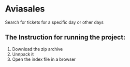 # Aviasales
Search for tickets for a specific day or other days

## The Instruction for running the project:
1) Download the zip archive
2) Unnpack it
3) Open the index file in a browser
